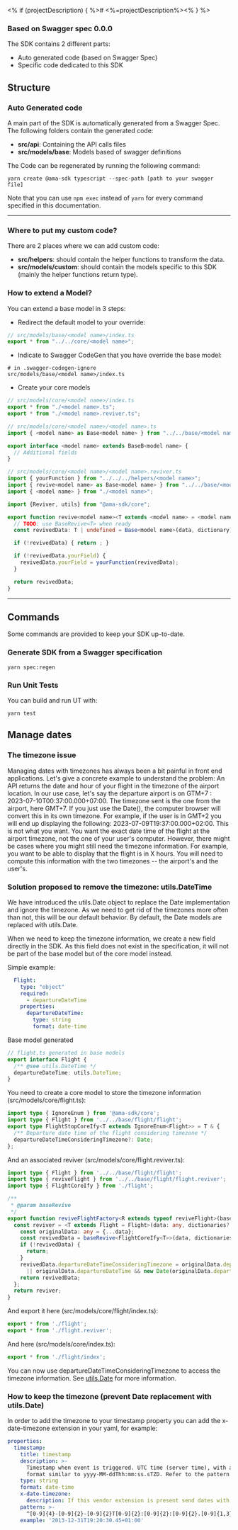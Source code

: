 <% if (projectDescription) { %># <%=projectDescription%><% } %>

### Based on Swagger spec 0.0.0

The SDK contains 2 different parts:

* Auto generated code (based on Swagger Spec)
* Specific code dedicated to this SDK

## Structure

### Auto Generated code

A main part of the SDK is automatically generated from a Swagger Spec.
The following folders contain the generated code:

* **src/api**: Containing the API calls files
* **src/models/base**: Models based of swagger definitions

The Code can be regenerated by running the following command:

```shell
yarn create @ama-sdk typescript --spec-path [path to your swagger file]
```
Note that you can use ```npm exec``` instead of ```yarn``` for every command specified in this documentation.

***

### Where to put my custom code?

There are 2 places where we can add custom code:

* **src/helpers**: should contain the helper functions to transform the data.
* **src/models/custom**: should contain the models specific to this SDK (mainly the helper functions return type).

### How to extend a Model?

You can extend a base model in 3 steps:

* Redirect the default model to your override:

```typescript
// src/models/base/<model name>/index.ts
export * from "../../core/<model name>";
```

* Indicate to Swagger CodeGen that you have override the base model:

```gitignore
# in .swagger-codegen-ignore
src/models/base/<model name>/index.ts
```

* Create your core models

```typescript
// src/models/core/<model name>/index.ts
export * from "./<model name>.ts";
export * from "./<model name>.reviver.ts";
```

```typescript
// src/models/core/<model name>/<model name>.ts
import { <model name> as Base<model name> } from "../../base/<model name>/<model name>";

export interface <model name> extends BaseB<model name> {
  // Additional fields
}
```

```typescript
// src/models/core/<model name>/<model name>.reviver.ts
import { yourFunction } from "../../../helpers/<model name>";
import { revive<model name> as Base<model name> } from "../../base/<model name>/<model name>.reviver";
import { <model name> } from "./<model name>";

import {Reviver, utils} from "@ama-sdk/core";

export function revive<model name><T extends <model name> = <model name>>(data: any, dictionary?: any) {
  // TODO: use BaseRevive<T> when ready
  const revivedData: T | undefined = Base<model name>(data, dictionary) as T | undefined;

  if (!revivedData) { return ; }

  if (!revivedData.yourField) {
    revivedData.yourField = yourFunction(revivedData);
  }

  return revivedData;
}
```

***

## Commands

Some commands are provided to keep your SDK up-to-date.

### Generate SDK from a Swagger specification

```shell
yarn spec:regen
```

### Run Unit Tests

You can build and run UT with:

```shell
yarn test
```

## Manage dates

### The timezone issue
Managing dates with timezones has always been a bit painful in front end applications.
Let's give a concrete example to understand the problem:
An API returns the date and hour of your flight in the timezone of the airport location. In our use case, let's say the departure airport is on GTM+7 : 2023-07-10T00:37:00.000+07:00.
The timezone sent is the one from the airport, here GMT+7. If you just use the Date(), the computer browser will convert this in its own timezone.
For example, if the user is in GMT+2 you will end up displaying the following: 2023-07-09T19:37:00.000+02:00.
This is not what you want. You want the exact date time of the flight at the airport timezone, not the one of your user's computer.
However, there might be cases where you might still need the timezone information.
For example, you want to be able to display that the flight is in X hours.
You will need to compute this information with the two timezones -- the airport's and the user's.

### Solution proposed to remove the timezone: utils.DateTime
We have introduced the utils.Date object to replace the Date implementation and ignore the timezone.
As we need to get rid of the timezones more often than not, this will be our default behavior.
By default, the Date models are replaced with utils.Date.

When we need to keep the timezone information, we create a new field directly in the SDK.
As this field does not exist in the specification, it will not be part of the base model but of the core model instead.

Simple example:
```yaml
  Flight:
    type: "object"
    required:
      - departureDateTime
    properties:
      departureDateTime:
        type: string
        format: date-time
```
Base model generated
```typescript
// flight.ts generated in base models
export interface Flight {
  /** @see utils.DateTime */
  departureDateTime: utils.DateTime;
}
```
You need to create a core model to store the timezone information (src/models/core/flight.ts):
```typescript
import type { IgnoreEnum } from '@ama-sdk/core';
import type { Flight } from '../../base/flight/flight';
export type FlightStopCoreIfy<T extends IgnoreEnum<Flight>> = T & {
  /** Departure date time of the flight considering timezone */
  departureDateTimeConsideringTimezone?: Date;
};
```

And an associated reviver (src/models/core/flight.reviver.ts):
```typescript
import type { Flight } from '../../base/flight/flight';
import type { reviveFlight } from '../../base/flight/flight.reviver';
import type { FlightCoreIfy } from './flight';

/**
 * @param baseRevive
 */
export function reviveFlightFactory<R extends typeof reviveFlight>(baseRevive: R) {
  const reviver = <T extends Flight = Flight>(data: any, dictionaries?: any) => {
    const originalData: any = {...data};
    const revivedData = baseRevive<FlightCoreIfy<T>>(data, dictionaries);
    if (!revivedData) {
      return;
    }
    revivedData.departureDateTimeConsideringTimezone = originalData.departureDateTimeConsideringTimezone && new Date(originalData.departureDateTimeConsideringTimezone)
      || originalData.departureDateTime && new Date(originalData.departureDateTime);
    return revivedData;
  };
  return reviver;
}
```

And export it here (src/models/core/flight/index.ts):
```typescript
export * from './flight';
export * from './flight.reviver';
```

And here (src/models/core/index.ts):
```typescript
export * from './flight/index';
```

You can now use departureDateTimeConsideringTimezone to access the timezone information.
See [utils.Date](https://github.com/AmadeusITGroup/otter/blob/main/packages/%40ama-sdk/core/src/fwk/date.ts) for more information.

### How to keep the timezone (prevent Date replacement with utils.Date)

In order to add the timezone to your timestamp property you can add the x-date-timezone extension in your yaml, for example:

```yaml
properties:
  timestamp:
    title: timestamp
    description: >-
      Timestamp when event is triggered. UTC time (server time), with a
      format similar to yyyy-MM-ddThh:mm:ss.sTZD. Refer to the pattern
    type: string
    format: date-time
    x-date-timezone:
      description: If this vendor extension is present send dates with the timezone
    pattern: >-
      ^[0-9]{4}-[0-9]{2}-[0-9]{2}T[0-9]{2}:[0-9]{2}:[0-9]{2}.[0-9]{1,3}([Z]|([+][0-9]{2}:?[0-9]{2}$))
    example: '2013-12-31T19:20:30.45+01:00'
```
